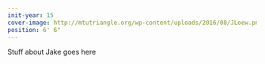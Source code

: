 ```yaml
---
init-year: 15
cover-image: http://mtutriangle.org/wp-content/uploads/2016/08/JLoew.png
position: 6' 6"
---
```

Stuff about Jake goes here
